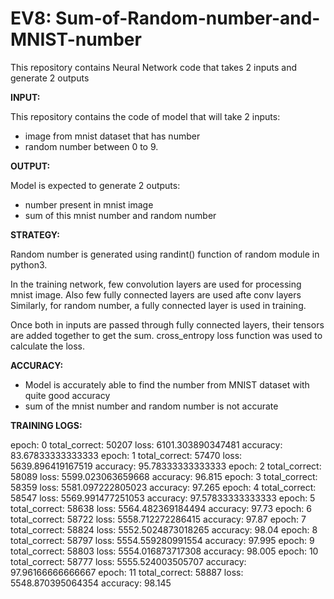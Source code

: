# EV8: Sum-of-Random-number-and-MNIST-number

This repository contains Neural Network code that takes 2 inputs and generate 2 outputs

**INPUT:**
  
This repository contains the code of model that will take 2 inputs:
  - image from mnist dataset that has number
  - random number between 0 to 9. 
 
 **OUTPUT:**
  
  Model is expected to generate 2 outputs:
  - number present in mnist image
  - sum of this mnist number and random number

**STRATEGY:**
  
Random number is generated using randint() function of random module in python3.

In the training network, few convolution layers are used for processing mnist image. Also few fully connected layers are used afte conv layers
Similarly, for random number, a fully connected layer is used in training.

Once both in inputs are passed through fully connected layers, their tensors are added together to get the sum.
cross_entropy loss function was used to calculate the loss.

**ACCURACY:**

  - Model is accurately able to find the number from MNIST dataset with quite good accuracy
  - sum of the mnist number and random number is not accurate

**TRAINING LOGS:**

epoch: 0 total_correct: 50207 loss: 6101.303890347481 accuracy: 83.67833333333333
epoch: 1 total_correct: 57470 loss: 5639.896419167519 accuracy: 95.78333333333333
epoch: 2 total_correct: 58089 loss: 5599.023063659668 accuracy: 96.815
epoch: 3 total_correct: 58359 loss: 5581.097222805023 accuracy: 97.265
epoch: 4 total_correct: 58547 loss: 5569.991477251053 accuracy: 97.57833333333333
epoch: 5 total_correct: 58638 loss: 5564.482369184494 accuracy: 97.73
epoch: 6 total_correct: 58722 loss: 5558.712272286415 accuracy: 97.87
epoch: 7 total_correct: 58824 loss: 5552.5024873018265 accuracy: 98.04
epoch: 8 total_correct: 58797 loss: 5554.559280991554 accuracy: 97.995
epoch: 9 total_correct: 58803 loss: 5554.016873717308 accuracy: 98.005
epoch: 10 total_correct: 58777 loss: 5555.524003505707 accuracy: 97.96166666666667
epoch: 11 total_correct: 58887 loss: 5548.870395064354 accuracy: 98.145


